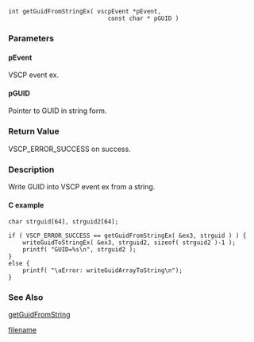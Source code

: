 

```clike
int getGuidFromStringEx( vscpEvent *pEvent, 
                            const char * pGUID )
```

### Parameters

#### pEvent
VSCP event ex.

#### pGUID
Pointer to GUID in string form.


### Return Value
VSCP_ERROR_SUCCESS on success.

### Description
Write GUID into VSCP event ex from a string. 

#### C example

```clike
char strguid[64], strguid2[64];
 
if ( VSCP_ERROR_SUCCESS == getGuidFromStringEx( &ex3, strguid ) ) {        
    writeGuidToStringEx( &ex3, strguid2, sizeof( strguid2 )-1 );
    printf( "GUID=%s\n", strguid2 );
}
else {
    printf( "\aError: writeGuidArrayToString\n");
}
```

### See Also
[getGuidFromString](getguidfromstring.md)



[filename](./bottom_copyright.md ':include')